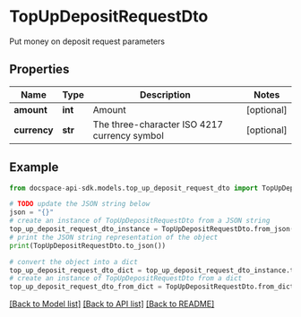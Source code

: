 # TopUpDepositRequestDto
Put money on deposit request parameters

## Properties

Name | Type | Description | Notes
------------ | ------------- | ------------- | -------------
**amount** | **int** | Amount | [optional] 
**currency** | **str** | The three-character ISO 4217 currency symbol | [optional] 

## Example

```python
from docspace-api-sdk.models.top_up_deposit_request_dto import TopUpDepositRequestDto

# TODO update the JSON string below
json = "{}"
# create an instance of TopUpDepositRequestDto from a JSON string
top_up_deposit_request_dto_instance = TopUpDepositRequestDto.from_json(json)
# print the JSON string representation of the object
print(TopUpDepositRequestDto.to_json())

# convert the object into a dict
top_up_deposit_request_dto_dict = top_up_deposit_request_dto_instance.to_dict()
# create an instance of TopUpDepositRequestDto from a dict
top_up_deposit_request_dto_from_dict = TopUpDepositRequestDto.from_dict(top_up_deposit_request_dto_dict)
```
[[Back to Model list]](../README.md#documentation-for-models) [[Back to API list]](../README.md#documentation-for-api-endpoints) [[Back to README]](../README.md)


